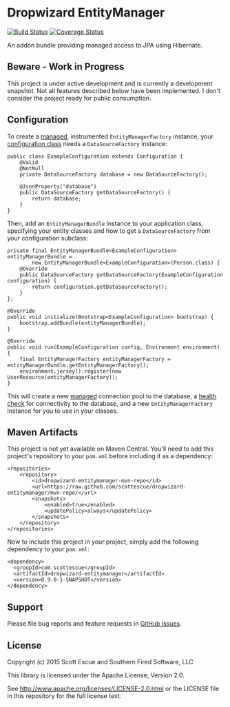 Dropwizard EntityManager
========================
[![Build Status](https://travis-ci.org/scottescue/dropwizard-entitymanager.svg?branch=master)](https://travis-ci.org/scottescue/dropwizard-entitymanager)
[![Coverage Status](https://coveralls.io/repos/scottescue/dropwizard-entitymanager/badge.svg?branch=master&service=github)](https://coveralls.io/github/scottescue/dropwizard-entitymanager?branch=master)

An addon bundle providing managed access to JPA using Hibernate.

Beware - Work in Progress
-----
This project is under active development and is currently a development snapshot.  Not all features described below have 
been implemented.  I don't consider the project ready for public consumption.

Configuration
-----

To create a [managed](http://www.dropwizard.io/0.9.1/docs/manual/core.html#man-core-managed), instrumented 
`EntityManagerFactory` instance, your [configuration class](http://www.dropwizard.io/0.9.1/docs/manual/core.html#man-core-configuration) 
needs a `DataSourceFactory` instance:

    public class ExampleConfiguration extends Configuration {
        @Valid
        @NotNull
        private DataSourceFactory database = new DataSourceFactory();
    
        @JsonProperty("database")
        public DataSourceFactory getDataSourceFactory() {
            return database;
        }
    }

Then, add an `EntityManagerBundle` instance to your application class, specifying your entity classes and how to get a 
`DataSourceFactory` from your configuration subclass:

    private final EntityManagerBundle<ExampleConfiguration> entityManagerBundle = 
            new EntityManagerBundle<ExampleConfiguration>(Person.class) {
        @Override
        public DataSourceFactory getDataSourceFactory(ExampleConfiguration configuration) {
            return configuration.getDataSourceFactory();
        }
    };
    
    @Override
    public void initialize(Bootstrap<ExampleConfiguration> bootstrap) {
        bootstrap.addBundle(entityManagerBundle);
    }
    
    @Override
    public void run(ExampleConfiguration config, Environment environment) {
        final EntityManagerFactory entityManagerFactory = entityManagerBundle.getEntityManagerFactory();
        environment.jersey().register(new UserResource(entityManagerFactory));
    }

This will create a new [managed](http://www.dropwizard.io/0.9.1/docs/manual/core.html#man-core-managed) connection pool 
to the database, a [health check](http://www.dropwizard.io/0.9.1/docs/manual/core.html#man-core-healthchecks) for 
connectivity to the database, and a new `EntityManagerFactory` instance for you to use in your classes.


Maven Artifacts
---------------

This project is not yet available on Maven Central. You'll need to add this project's repository to your `pom.xml` before 
including it as a dependency:

    <repositories>
        <repository>
            <id>dropwizard-entitymanager-mvn-repo</id>
            <url>https://raw.github.com/scottescue/dropwizard-entitymanager/mvn-repo/</url>
            <snapshots>
                <enabled>true</enabled>
                <updatePolicy>always</updatePolicy>
            </snapshots>
        </repository>
    </repositories>

Now to include this project in your project, simply add the following dependency to your
`pom.xml`:

    <dependency>
      <groupId>com.scottescue</groupId>
      <artifactId>dropwizard-entitymanager</artifactId>
      <version>0.9.0-1-SNAPSHOT</version>
    </dependency>


Support
-------

Please file bug reports and feature requests in [GitHub issues](https://github.com/scottescue/dropwizard-entitymanager/issues).


License
-------

Copyright (c) 2015 Scott Escue and Southern Fired Software, LLC 

This library is licensed under the Apache License, Version 2.0.

See http://www.apache.org/licenses/LICENSE-2.0.html or the LICENSE file in this repository for the full license text.